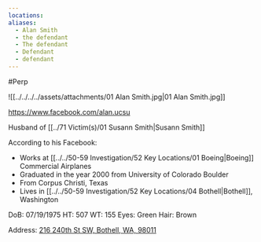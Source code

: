 ```yaml
---
locations: 
aliases:
  - Alan Smith
  - the defendant
  - The defendant
  - Defendant
  - defendant
---
```


#Perp

![[../../../../assets/attachments/01 Alan Smith.jpg|01 Alan Smith.jpg]]


https://www.facebook.com/alan.ucsu

Husband of [[../71 Victim(s)/01 Susann Smith|Susann Smith]]

According to his Facebook:
- Works at [[../../50-59 Investigation/52 Key Locations/01 Boeing|Boeing]] Commercial Airplanes
- Graduated in the year 2000 from University of Colorado Boulder
- From Corpus Christi, Texas
- Lives in [[../../50-59 Investigation/52 Key Locations/04 Bothell|Bothell]], Washington

DoB: 07/19/1975
HT: 507
WT: 155
Eyes: Green
Hair: Brown

Address: [216 240th St SW, Bothell, WA, 98011](geo:47.78026465,-122.23629542497216)

